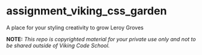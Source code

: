 assignment_viking_css_garden
============================

A place for your styling creativity to grow
Leroy Groves

**NOTE:** *This repo is copyrighted material for your private use only and not to be shared outside of Viking Code School.*
